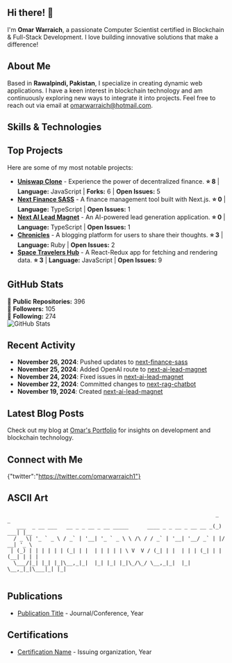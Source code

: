 ## Hi there! 👋

I'm **Omar Warraich**, a passionate Computer Scientist certified in Blockchain & Full-Stack Development. I love building innovative solutions that make a difference!

## About Me

Based in **Rawalpindi, Pakistan**, I specialize in creating dynamic web applications. I have a keen interest in blockchain technology and am continuously exploring new ways to integrate it into projects. Feel free to reach out via email at [omarwarraich@hotmail.com](mailto:omarwarraich@hotmail.com).

## Skills & Technologies



## Top Projects

Here are some of my most notable projects:

- [**Uniswap Clone**](https://github.com/OmarMWarraich/uniswap_clone) - Experience the power of decentralized finance. **⭐ 8** | **Language:** JavaScript | **Forks:** 6 | **Open Issues:** 5
- [**Next Finance SASS**](https://github.com/OmarMWarraich/next-finance-sass) - A finance management tool built with Next.js. **⭐ 0** | **Language:** TypeScript | **Open Issues:** 1
- [**Next AI Lead Magnet**](https://github.com/OmarMWarraich/next-ai-lead-magnet) - An AI-powered lead generation application. **⭐ 0** | **Language:** TypeScript | **Open Issues:** 1
- [**Chronicles**](https://github.com/OmarMWarraich/chronicles) - A blogging platform for users to share their thoughts. **⭐ 3** | **Language:** Ruby | **Open Issues:** 2
- [**Space Travelers Hub**](https://github.com/OmarMWarraich/Space-Travelers-Hub) - A React-Redux app for fetching and rendering data. **⭐ 3** | **Language:** JavaScript | **Open Issues:** 9

## GitHub Stats

🌟 **Public Repositories:** 396  
👥 **Followers:** 105  
👤 **Following:** 274  
![GitHub Stats](https://github-readme-stats.vercel.app/api?username=OmarMWarraich&show_icons=true&hide_title=true&count_private=true&hide_rank=true&theme=radical)

## Recent Activity

- **November 26, 2024**: Pushed updates to [next-finance-sass](https://github.com/OmarMWarraich/next-finance-sass)  
- **November 25, 2024**: Added OpenAI route to [next-ai-lead-magnet](https://github.com/OmarMWarraich/next-ai-lead-magnet)  
- **November 24, 2024**: Fixed issues in [next-ai-lead-magnet](https://github.com/OmarMWarraich/next-ai-lead-magnet)  
- **November 22, 2024**: Committed changes to [next-rag-chatbot](https://github.com/OmarMWarraich/next-rag-chatbot)  
- **November 19, 2024**: Created [next-ai-lead-magnet](https://github.com/OmarMWarraich/next-ai-lead-magnet)

## Latest Blog Posts

Check out my blog at [Omar's Portfolio](https://ova-portfolio.vercel.app) for insights on development and blockchain technology.

## Connect with Me

{"twitter":"https://twitter.com/omarwarraich1"}

## ASCII Art

```
                                                                   _      _     
   ___  _ __ ___   __ _ _ __ _ __ _____      ____ _ _ __ _ __ __ _(_) ___| |__  
  / _ \| '_ ` _ \ / _` | '__| '_ ` _ \ \ /\ / / _` | '__| '__/ _` | |/ __| '_ \ 
 | (_) | | | | | | (_| | |  | | | | | \ V  V / (_| | |  | | | (_| | | (__| | | |
  \___/|_| |_| |_|\__,_|_|  |_| |_| |_|\_/\_/ \__,_|_|  |_|  \__,_|_|\___|_| |_|
                                                                                
```

## Publications

- [Publication Title](link-to-publication) - Journal/Conference, Year

## Certifications

- [Certification Name](link-to-certificate) - Issuing organization, Year
